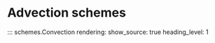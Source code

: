# Advection schemes
::: schemes.Convection
    rendering:
      show_source: true
      heading_level: 1